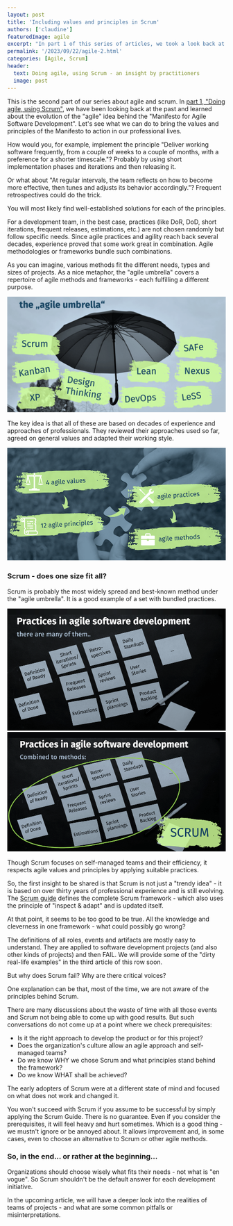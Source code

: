 ```yaml
---
layout: post
title: 'Including values and principles in Scrum'
authors: ['claudine']
featuredImage: agile
excerpt: "In part 1 of this series of articles, we took a look back at the past and learned about the evolution of the agile idea behind the Manifesto for Agile Software Development. Let's see what we can do to bring the values and principles to our professional lives."
permalink: '/2023/09/22/agile-2.html'
categories: [Agile, Scrum]
header:
  text: Doing agile, using Scrum - an insight by practitioners
  image: post
---
```


This is the second part of our series about agile and scrum. In [part 1, "Doing agile, using Scrum"](/2023/05/05/agile-1.html), we have been looking back at the past and learned about the evolution of the "agile" idea behind the "Manifesto for Agile Software Development". Let's see what we can do to bring the values and principles of the Manifesto to action in our professional lives.

How would you, for example, implement the principle "Deliver working software frequently, from a couple of weeks to a couple of months, with a preference for a shorter timescale."? Probably by using short implementation phases and iterations and then releasing it.

Or what about "At regular intervals, the team reflects on how to become more effective, then tunes and adjusts its behavior accordingly."? Frequent retrospectives could do the trick.

You will most likely find well-established solutions for each of the principles. 

For a development team, in the best case, practices (like DoR, DoD, short iterations, frequent releases, estimations, etc.) are not chosen randomly but follow specific needs. Since agile practices and agility reach back several decades, experience proved that some work great in combination. Agile methodologies or frameworks bundle such combinations.

As you can imagine, various methods fit the different needs, types and sizes of projects. As a nice metaphor, the "agile umbrella" covers a repertoire of agile methods and frameworks - each fulfilling a different purpose.

![Agile umbrella](/assets/posts/2023-09-22-agile-2/agile-umbrella-s.png)

The key idea is that all of these are based on decades of experience and approaches of professionals. They reviewed their approaches used so far, agreed on general values and adapted their working style.

![From values to methods](/assets/posts/2023-09-22-agile-2/fromvaluetomethods-s.png)

### Scrum - does one size fit all?
Scrum is probably the most widely spread and best-known method under the "agile umbrella". It is a good example of a set with bundled practices.

![Practices in agile software development](/assets/posts/2023-09-22-agile-2/practices-s.png)
![Scrum - practices bundled in a method](/assets/posts/2023-09-22-agile-2/scrum-s.png)

Though Scrum focuses on self-managed teams and their efficiency, it respects agile values and principles by applying suitable practices.

So, the first insight to be shared is that Scrum is not just a "trendy idea" - it is based on over thirty years of professional experience and is still evolving. The [Scrum guide](https://scrumguides.org) defines the complete Scrum framework - which also uses the principle of "inspect & adapt" and is updated itself.

At that point, it seems to be too good to be true. All the knowledge and cleverness in one framework - what could possibly go wrong?

The definitions of all roles, events and artifacts are mostly easy to understand. They are applied to software development projects (and also other kinds of projects) and then FAIL. We will provide some of the "dirty real-life examples" in the third article of this row soon.

But why does Scrum fail? Why are there critical voices?

One explanation can be that, most of the time, we are not aware of the principles behind Scrum.  

There are many discussions about the waste of time with all those events and Scrum not being able to come up with good results. But such conversations do not come up at a point where we check prerequisites:

* Is it the right approach to develop the product or for this project?
* Does the organization's culture allow an agile approach and self-managed teams?
* Do we know WHY we chose Scrum and what principles stand behind the framework?
* Do we know WHAT shall be achieved?

The early adopters of Scrum were at a different state of mind and focused on what does not work and changed it.

You won't succeed with Scrum if you assume to be successful by simply applying the Scrum Guide. There is no guarantee. Even if you consider the prerequisites, it will feel heavy and hurt sometimes. Which is a good thing - we mustn't ignore or be annoyed about. It allows improvement and, in some cases, even to choose an alternative to Scrum or other agile methods.

### So, in the end... or rather at the beginning...
Organizations should choose wisely what fits their needs - not what is "en vogue". So Scrum shouldn't be the default answer for each development initiative.

In the upcoming article, we will have a deeper look into the realities of teams of projects - and what are some common pitfalls or misinterpretations. 